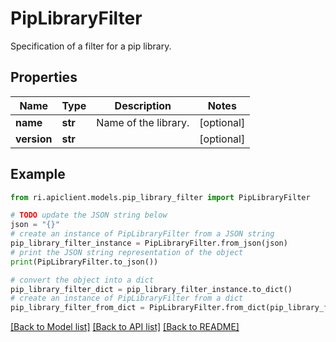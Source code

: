 # PipLibraryFilter

Specification of a filter for a pip library.

## Properties

Name | Type | Description | Notes
------------ | ------------- | ------------- | -------------
**name** | **str** | Name of the library. | [optional] 
**version** | **str** |  | [optional] 

## Example

```python
from ri.apiclient.models.pip_library_filter import PipLibraryFilter

# TODO update the JSON string below
json = "{}"
# create an instance of PipLibraryFilter from a JSON string
pip_library_filter_instance = PipLibraryFilter.from_json(json)
# print the JSON string representation of the object
print(PipLibraryFilter.to_json())

# convert the object into a dict
pip_library_filter_dict = pip_library_filter_instance.to_dict()
# create an instance of PipLibraryFilter from a dict
pip_library_filter_from_dict = PipLibraryFilter.from_dict(pip_library_filter_dict)
```
[[Back to Model list]](../README.md#documentation-for-models) [[Back to API list]](../README.md#documentation-for-api-endpoints) [[Back to README]](../README.md)

